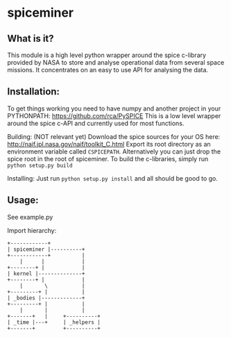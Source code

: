 spiceminer
==========

What is it?
-----------
This module is a high level python wrapper around the spice c-library provided by NASA to store and analyse operational data from several space missions. It concentrates on an easy to use API for analysing the data.

Installation:
-------------
To get things working you need to have numpy and another project in your PYTHONPATH:
https://github.com/rca/PySPICE
This is a low level wrapper around the spice c-API and currently used for most functions.

Building: (NOT relevant yet)
  Download the spice sources for your OS here: http://naif.jpl.nasa.gov/naif/toolkit_C.html
  Export its root directory as an environment variable called ```CSPICEPATH```. Alternatively you can just drop the spice root in the root of spiceminer.
  To build the c-libraries, simply run ```python setup.py build```

Installing:
  Just run ```python setup.py install``` and all should be good to go.

Usage:
------
See example.py




Import hierarchy:
```
+------------+
| spiceminer |----------+
+------------+          |
    |      |            |
+--------+ |            |
| kernel |--------------+
+--------+ |            |
    |       \           |
+---------+ |           |
| _bodies |-------------+
+---------+ |           |
    |       |           |
+-------+   |     +----------+
| _time |---+     | _helpers |
+-------+         +----------+
```
